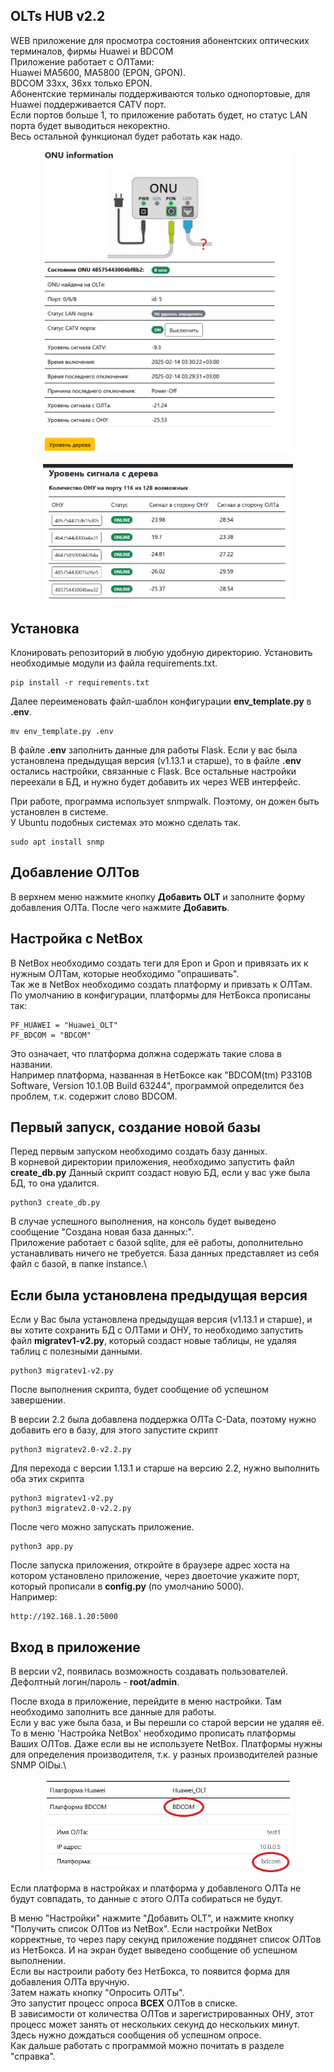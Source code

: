 ## OLTs HUB v2.2
WEB приложение для просмотра состояния абонентских оптических терминалов, фирмы Huawei и BDCOM\
Приложение работает с ОЛТами:\
Huawei MA5600, MA5800 (EPON, GPON).\
BDCOM 33xx, 36xx только EPON.\
Абонентские терминалы поддерживаются только однопортовые, для Huawei поддерживается CATV порт.\
Если портов больше 1, то приложение работать будет, но статус LAN порта будет выводиться некоректно.\
Весь остальной функционал будет работать как надо.

<p align="center">
<img src="https://github.com/drag0y/olts_hub/raw/main/static/images/onu-info.png" width="400">
</p>
<p align="center">
<img src="https://github.com/drag0y/olts_hub/raw/main/static/images/tree.png" width="400">
</p>

## Установка
Клонировать репозиторий в любую удобную директорию.
Установить необходимые модули из файла requirements.txt.
```
pip install -r requirements.txt
```
Далее переименовать файл-шаблон конфигурации __env_template.py__ в __.env__.
```commandline
mv env_template.py .env
```

В файле __.env__ заполнить данные для работы Flask. 
Если у вас была установлена предыдущая версия (v1.13.1 и старше), то в файле __.env__ остались настройки, связанные с Flask. Все остальные настройки переехали в БД, и нужно будет добавить их через WEB интерфейс.

При работе, программа использует snmpwalk. Поэтому, он дожен быть установлен в системе.\
У Ubuntu подобных системах это можно сделать так.
```commandline
sudo apt install snmp
```
## Добавление ОЛТов
В верхнем меню нажмите кнопку __Добавить OLT__ и заполните форму добавления ОЛТа. После чего нажмите __Добавить__.

## Настройка с NetBox
В NetBox необходимо создать теги для Epon и Gpon и привязать их к нужным ОЛТам, которые необходимо "опрашивать".\
Так же в NetBox необходимо создать платформу и привзать к ОЛТам.\
По умолчанию в конфигурации, платформы для НетБокса прописаны так:
```commandline
PF_HUAWEI = "Huawei_OLT"
PF_BDCOM = "BDCOM"
```
Это означает, что платформа должна содержать такие слова в названии.\
Например платформа, названная в НетБоксе как "BDCOM(tm) P3310B Software, Version 10.1.0B Build 63244", 
программой определится без проблем, т.к. содержит слово BDCOM.

## Первый запуск, создание новой базы
Перед первым запуском необходимо создать базу данных.\
В корневой директории приложения, необходимо запустить файл __create_db.py__
Данный скрипт создаст новую БД, если у вас уже была БД, то она удалится.
```commandline
python3 create_db.py
```
В случае успешного выполнения, на консоль будет выведено сообщение "Создана новая база данных:".\
Приложение работает с базой sqlite, для её работы, дополнительно устанавливать ничего не требуется. 
База данных представляет из себя файл с базой, в папке instance.\
## Если была установлена предыдущая версия
Если у Вас была установлена предыдущая версия (v1.13.1 и старше), и вы хотите сохранить БД с ОЛТами и ОНУ, то необходимо запустить файл __migratev1-v2.py__, который создаст новые таблицы, не удаляя таблиц с полезными данными.
```commandline
python3 migratev1-v2.py
```
После выполнения скрипта, будет сообщение об успешном завершении.

В версии 2.2 была добавлена поддержка ОЛТа C-Data, поэтому нужно добавить его в базу, для этого запустите скрипт
```commandline
python3 migratev2.0-v2.2.py
```

Для перехода с версии 1.13.1 и старше на версию 2.2, нужно выполнить оба этих скрипта
```commandline
python3 migratev1-v2.py
python3 migratev2.0-v2.2.py
```

После чего можно запускать приложение.

```commandline
python3 app.py
```
После запуска приложения, откройте в браузере адрес хоста на котором установлено приложение, 
через двоеточие укажите порт, который прописали в __config.py__ (по умолчанию 5000).\
Например:
```commandline
http://192.168.1.20:5000
```
## Вход в приложение
В версии v2, появилась возможность создавать пользователей.\
Дефолтный логин/пароль - __root/admin__.

После входа в приложение, перейдите в меню настройки. Там необходимо заполнить все данные для работы.\
Если у вас уже была база, и Вы перешли со старой версии не удаляя её. То в меню 'Настройка NetBox' необходимо прописать платформы Ваших ОЛТов. Даже если вы не используете NetBox. Платформы нужны для определения производителя, т.к. у разных производителей разные SNMP OIDы.\

<p align="center">
<img src="https://github.com/drag0y/olts_hub/raw/main/static/images/doc_platforms.jpg" width="400">
</p>

Если платформа в настройках и платформа у добавленого ОЛТа не будут совпадать, то данные с этого ОЛТа собираться не будут.

В меню "Настройки" нажмите "Добавить OLT", и нажмите кнопку "Получить список ОЛТов из NetBox".
Если настройки NetBox корректные, то через пару секунд приложение поддянет список ОЛТов из НетБокса. 
И на экран будет выведено сообщение об успешном выполнении.\
Если вы настроили работу без НетБокса, то появится форма для добавления ОЛТа вручную.\
Затем нажать кнопку "Опросить ОЛТы".\
Это запустит процесс опроса __ВСЕХ__ ОЛТов в списке.\
В зависимости от количества ОЛТов и зарегистрированных ОНУ, 
этот процесс может занять от нескольких секунд до нескольких минут.\
Здесь нужно дождаться сообщения об успешном опросе.\
Как дальше работать с программой можно почитать в разделе "справка".
